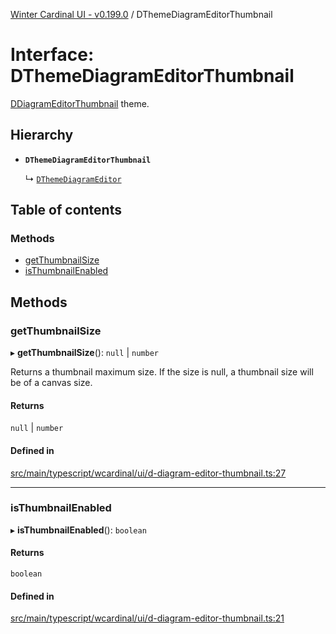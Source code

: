 [Winter Cardinal UI - v0.199.0](../index.md) / DThemeDiagramEditorThumbnail

# Interface: DThemeDiagramEditorThumbnail

[DDiagramEditorThumbnail](../classes/DDiagramEditorThumbnail.md) theme.

## Hierarchy

- **`DThemeDiagramEditorThumbnail`**

  ↳ [`DThemeDiagramEditor`](DThemeDiagramEditor.md)

## Table of contents

### Methods

- [getThumbnailSize](DThemeDiagramEditorThumbnail.md#getthumbnailsize)
- [isThumbnailEnabled](DThemeDiagramEditorThumbnail.md#isthumbnailenabled)

## Methods

### getThumbnailSize

▸ **getThumbnailSize**(): ``null`` \| `number`

Returns a thumbnail maximum size.
If the size is null, a thumbnail size will be of a canvas size.

#### Returns

``null`` \| `number`

#### Defined in

[src/main/typescript/wcardinal/ui/d-diagram-editor-thumbnail.ts:27](https://github.com/winter-cardinal/winter-cardinal-ui/blob/v0.199.0/src/main/typescript/wcardinal/ui/d-diagram-editor-thumbnail.ts#L27)

___

### isThumbnailEnabled

▸ **isThumbnailEnabled**(): `boolean`

#### Returns

`boolean`

#### Defined in

[src/main/typescript/wcardinal/ui/d-diagram-editor-thumbnail.ts:21](https://github.com/winter-cardinal/winter-cardinal-ui/blob/v0.199.0/src/main/typescript/wcardinal/ui/d-diagram-editor-thumbnail.ts#L21)
